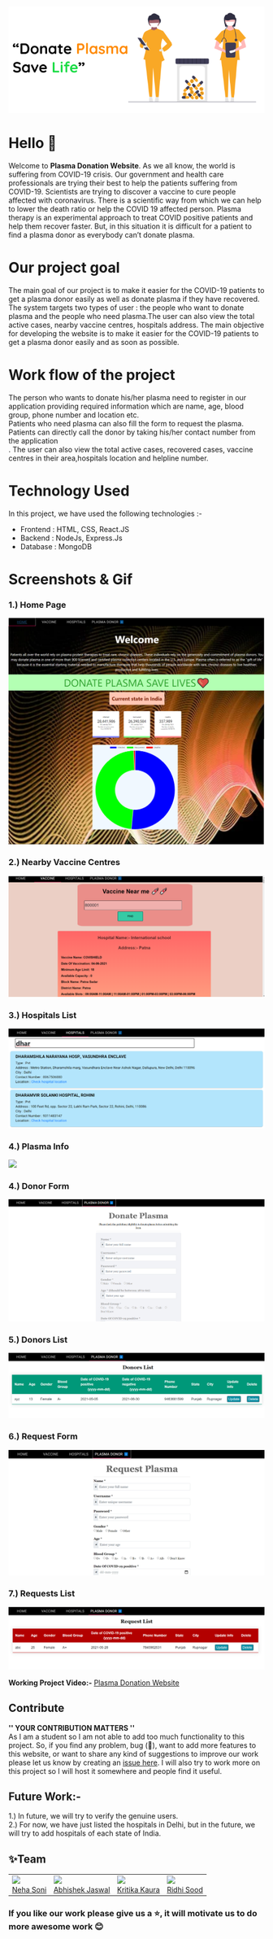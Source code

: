 <img src="project_snapshots/plasma.png" width="950">
<h1>Hello 👋</h1>
Welcome to <b>Plasma Donation Website</b>. As we all know, the world is suffering from COVID-19 crisis. Our government and health care professionals are trying their best to help the  patients suffering from COVID-19. Scientists are trying to discover a vaccine to cure people affected with coronavirus. There is a scientific way from which we can help to lower the death ratio or help the COVID 19 affected person. Plasma therapy is an experimental approach to treat COVID positive patients and help them recover faster. But, in this situation it is difficult for a patient to find a plasma donor as everybody can’t donate plasma.
<h1>Our project goal</h1>
The main goal of our project is to make it easier for the COVID-19 patients to get a plasma donor easily as well as donate plasma if they have recovered. The system targets two types of user : the people who want to donate plasma and the people who need plasma.The user can also view the total active cases, nearby vaccine centres, hospitals address. The main objective for developing the website is to make it easier for the COVID-19 patients to get a plasma donor easily  and as soon as possible.
<h1>Work flow of the project</h1>
The person who wants to donate his/her plasma need to register in our application providing required information which are name, age, blood group, phone number and location etc.<br/> 
Patients who need plasma can also fill the form to request the plasma. Patients can directly call the donor by taking his/her contact number from the application<br/>.
The user can also view the total active cases, recovered cases, vaccine centres in their area,hospitals location and helpline number.

<h1>Technology Used</h1>
In this project, we have used the following technologies :-
<ul>
<li>Frontend : HTML, CSS, React.JS</li>
<li>Backend : NodeJs, Express.Js</li>
<li>Database : MongoDB</li>
</ul>
<h1>Screenshots & Gif</h1>
<h3> 1.) Home Page </h3>
<img src="project_snapshots/HomePage.png"/>
<h3> 2.) Nearby Vaccine Centres </h3>
<img src="project_snapshots/VaccineCentres.png"/>
<h3> 3.) Hospitals List </h3>
<img src="project_snapshots/HospitalsList.png"/>
<h3> 4.) Plasma Info</h3>
<img src="https://im7.ezgif.com/tmp/ezgif-7-507332abfe99.gif"/>
<h3> 4.) Donor Form </h3>
<img src="project_snapshots/DonorForm.png"/>
<h3> 5.) Donors List </h3>
<img src="project_snapshots/DonorList.png"/>
<h3> 6.) Request Form </h3>
<img src="project_snapshots/RequestPlasmaForm.png"/>
<h3> 7.) Requests List </h3>
<img src="project_snapshots/PlasmaRequestList.png"/>

**Working Project Video:-** [Plasma Donation Website](https://drive.google.com/file/d/1EFCLIF-TqjJvc2h8EJK2Guxsn3IIA-px/view?usp=sharing)

## Contribute
**'' YOUR CONTRIBUTION MATTERS ''**<br>
As I am a student so I am not able to add too much functionality to this project. So, if you find any problem, bug (🐞), want to add more features to this website, or want to share any kind of suggestions to improve our work please let us know by creating an  [issue here](https://github.com/nehasoni05/Plasma_Donation_Website/issues). I will also try to work more on this project so I will host it somewhere and people find it useful.

## Future Work:-
1.) In future, we will try to verify the genuine users.<br>
2.) For now, we have just listed the hospitals in Delhi, but in the future, we will try to add hospitals of each state of India.
<h2>✨Team</h2>

<table>
  <tr>
    <td>
      <a href="https://github.com/nehasoni05">
      <img src="https://github.com/nehasoni05.png?size=100"><br>
        Neha Soni
      </a>
    </td>
    <td>
      <a href="https://github.com/AbhishekJaswal2001">
      <img src="https://github.com/AbhishekJaswal2001.png?size=100"><br>
        Abhishek Jaswal
      </a>
    </td>
     <td>
     <a href="https://github.com/kritikakaura1518">
      <img src="https://github.com/kritikakaura1518.png?size=100"><br>
       Kritika Kaura
    </a>
    </td>
    <td>
     <a href="https://github.com/ridhisood04">
      <img src="https://github.com/ridhisood04.png?size=100"><br>
       Ridhi Sood
    </a>
    </td>
  </tr>
  
  </table>
<h3>If you like our work please give us a ⭐, it will motivate us to do more awesome work 😊</h3>


